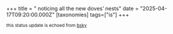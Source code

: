 +++
title = " noticing all the new doves’ nests"
date = "2025-04-17T09:20:00.000Z"
[taxonomies]
tags=["is"]
+++

<small>this status update is echoed from [bsky](https://bsky.app/profile/nonmodernist-is.bsky.social/post/3lmzcgpfrru2b)</small>